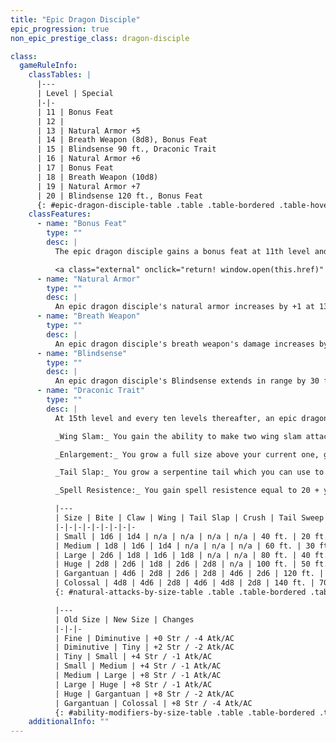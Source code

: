 ```yaml
---
title: "Epic Dragon Disciple"
epic_progression: true
non_epic_prestige_class: dragon-disciple

class:
  gameRuleInfo:
    classTables: |
      |---
      | Level | Special
      |-|-
      | 11 | Bonus Feat
      | 12 |
      | 13 | Natural Armor +5
      | 14 | Breath Weapon (8d8), Bonus Feat
      | 15 | Blindsense 90 ft., Draconic Trait
      | 16 | Natural Armor +6
      | 17 | Bonus Feat
      | 18 | Breath Weapon (10d8)
      | 19 | Natural Armor +7
      | 20 | Blindsense 120 ft., Bonus Feat
      {: #epic-dragon-disciple-table .table .table-bordered .table-hover .table-striped data-caption="Table: The Epic Dragon Disciple" }
    classFeatures:
      - name: "Bonus Feat"
        type: ""
        desc: |
          The epic dragon disciple gains a bonus feat at 11th level and every three levels thereafter. These bonus feats must be selected from the list below.

          <a class="external" onclick="return! window.open(this.href)" href="http://www.d20srd.org/srd/epic/feats.htm#armorSkin">Armor Skin</a>, <a class="external" onclick="return! window.open(this.href)" href="http://www.d20srd.org/srd/epic/feats.htm#damageReduction">Damage Reduction</a>, <a class="external" onclick="return! window.open(this.href)" href="http://www.d20srd.org/srd/epic/feats.htm#direCharge">Dire Charge</a>, <a class="external" onclick="return! window.open(this.href)" href="http://www.d20srd.org/srd/epic/feats.htm#epicDodge">Epic Dodge</a>, <a class="external" onclick="return! window.open(this.href)" href="http://www.d20srd.org/srd/epic/feats.htm#epicEndurance">Epic Endurance</a>, <a class="external" onclick="return! window.open(this.href)" href="http://www.d20srd.org/srd/epic/feats.htm#epicFortitude">Epic Fortitude</a>, <a class="external" onclick="return! window.open(this.href)" href="http://www.d20srd.org/srd/epic/feats.htm#epicToughness">Epic Toughness</a>, <a class="external" onclick="return! window.open(this.href)" href="http://www.d20srd.org/srd/epic/feats.htm#epicWill">Epic Will</a>, <a class="external" onclick="return! window.open(this.href)" href="http://www.d20srd.org/srd/epic/feats.htm#extendedLifeSpan">Extended Life Span</a>, <a class="external" onclick="return! window.open(this.href)" href="http://www.d20srd.org/srd/epic/feats.htm#fastHealing">Fast Healing</a>, <a class="external" onclick="return! window.open(this.href)" href="http://www.d20srd.org/srd/monsterFeats.htm#flybyAttack">Flyby Attack</a>, <a class="external" onclick="return! window.open(this.href)" href="http://www.d20srd.org/srd/monsterFeats.htm#hover">Hover</a>, <a class="external" onclick="return! window.open(this.href)" href="http://www.d20srd.org/srd/epic/feats.htm#improvedFlybyAttack">Improved Flyby Attack</a>, <a class="external" onclick="return! window.open(this.href)" href="http://www.d20srd.org/srd/epic/feats.htm#improvedMultiattack">Improved Multiattack</a>, <a class="external" onclick="return! window.open(this.href)" href="http://www.d20srd.org/srd/monsterFeats.htm#improvedNaturalArmor">Improved Natural Armor</a>, <a class="external" onclick="return! window.open(this.href)" href="http://www.d20srd.org/srd/monsterFeats.htm#improvedNaturalAttack">Improved Natural Attack</a>, <a class="external" onclick="return! window.open(this.href)" href="http://www.d20srd.org/srd/epic/feats.htm#improvedSpellResistance">Improved Spell Resistance</a>, <a class="external" onclick="return! window.open(this.href)" href="http://www.d20srd.org/srd/monsterFeats.htm#multiattack">Multiattack</a>, <a class="external" onclick="return! window.open(this.href)" href="http://www.d20srd.org/srd/monsterFeats.htm#snatch">Snatch</a>, <a class="external" onclick="return! window.open(this.href)" href="http://www.d20srd.org/srd/epic/feats.htm#superiorInitiative">Superior Initiative</a>, <a class="external" onclick="return! window.open(this.href)" href="http://www.d20srd.org/srd/monsterFeats.htm#wingover">Wingover</a>
      - name: "Natural Armor"
        type: ""
        desc: |
          An epic dragon disciple's natural armor increases by +1 at 13th level and every three levels thereafter.
      - name: "Breath Weapon"
        type: ""
        desc: |
          An epic dragon disciple's breath weapon's damage increases by 2d8 at 14th level and every four levels thereafter.
      - name: "Blindsense"
        type: ""
        desc: |
          An epic dragon disciple's Blindsense extends in range by 30 ft. at 15th level and every five levels thereafter.
      - name: "Draconic Trait"
        type: ""
        desc: |
          At 15th level and every ten levels thereafter, an epic dragon disciple may assume one of the following traits:

          _Wing Slam:_ You gain the ability to make two wing slam attacks in a round, according to the damage table below plus half of your Strength modifier. You must be of Medium size or higher to gain this Trait.

          _Enlargement:_ You grow a full size above your current one, going from Medium to Large, or from Large to Huge, etc. to a maximum of Colossal. Apply the new ability bonuses, AC and attack modifiers as specified below. If the character is already Colossal, add +2 to their Strength Score. Your breath weapon lengthens based on your size, and your claw and bite attacks deal more damage as you increase in size.

          _Tail Slap:_ You grow a serpentine tail which you can use to make a tail slap attack. The damage for such an attack is listed below, and adds 1 &#189; times your Strength modifier to it. You must be of Large size or higher to gain this Trait.

          _Spell Resistence:_ You gain spell resistence equal to 20 + your levels in Dragon Disciple and Epic Dragon Disciple. Every time you take this trait again, you can add +2 to your Spell Resistence.

          |---
          | Size | Bite | Claw | Wing | Tail Slap | Crush | Tail Sweep | Line (Length) | Cone (Length)
          |-|-|-|-|-|-|-|-|-
          | Small | 1d6 | 1d4 | n/a | n/a | n/a | n/a | 40 ft. | 20 ft.
          | Medium | 1d8 | 1d6 | 1d4 | n/a | n/a | n/a | 60 ft. | 30 ft.
          | Large | 2d6 | 1d8 | 1d6 | 1d8 | n/a | n/a | 80 ft. | 40 ft.
          | Huge | 2d8 | 2d6 | 1d8 | 2d6 | 2d8 | n/a | 100 ft. | 50 ft.
          | Gargantuan | 4d6 | 2d8 | 2d6 | 2d8 | 4d6 | 2d6 | 120 ft. | 60 ft.
          | Colossal | 4d8 | 4d6 | 2d8 | 4d6 | 4d8 | 2d8 | 140 ft. | 70 ft.
          {: #natural-attacks-by-size-table .table .table-bordered .table-hover .table-striped data-caption="Table: Natural Attacks, Damage and Range" }

          |---
          | Old Size | New Size | Changes
          |-|-|-
          | Fine | Diminutive | +0 Str / -4 Atk/AC
          | Diminutive | Tiny | +2 Str / -2 Atk/AC
          | Tiny | Small | +4 Str / -1 Atk/AC
          | Small | Medium | +4 Str / -1 Atk/AC
          | Medium | Large | +8 Str / -1 Atk/AC
          | Large | Huge | +8 Str / -1 Atk/AC
          | Huge | Gargantuan | +8 Str / -2 Atk/AC
          | Gargantuan | Colossal | +8 Str / -4 Atk/AC
          {: #ability-modifiers-by-size-table .table .table-bordered .table-hover .table-striped data-caption="Table: Ability Modifiers Based on Size" }
    additionalInfo: ""
---
```

